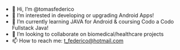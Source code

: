 - 👋 Hi, I’m @tomasfederico
- 👀 I’m interested in developing or upgrading Android Apps!
- 🌱 I’m currently learning JAVA for Android & coursing Codo a Codo Fullstack Java!
- 💞️ I’m looking to collaborate on biomedical/healthcare projects
- 📫 How to reach me: t_federico@hotmail.com

<!---
tomasfederico/tomasfederico is a ✨ special ✨ repository because its `README.md` (this file) appears on your GitHub profile.
You can click the Preview link to take a look at your changes.
--->
